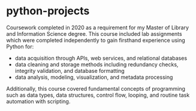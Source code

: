 # python-projects
Coursework completed in 2020 as a requirement for my Master of Library and Information Science degree. This course included lab assignments which were completed independently to gain firsthand experience using Python for:
* data acquisition through APIs, web services, and relational databases
* data cleaning and storage methods including redundancy checks, integrity validation, and database formatting
* data analysis, modeling, visualization, and metadata processing

Additionally, this course covered fundamental concepts of programming such as data types, data structures, control flow, looping, and routine task automation with scripting.
